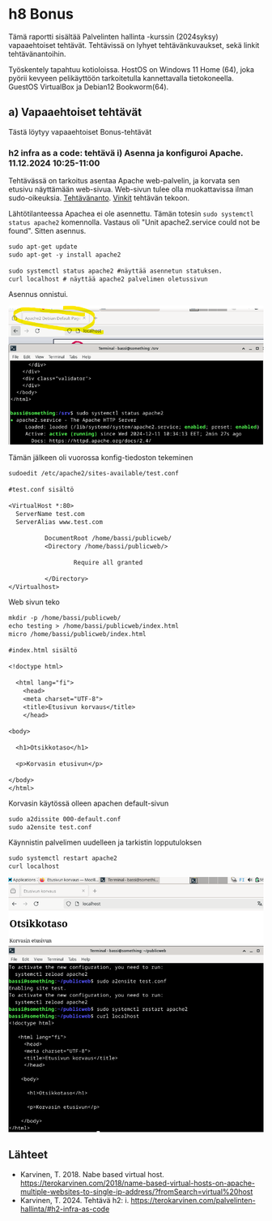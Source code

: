 # h8 Bonus
Tämä raportti sisältää Palvelinten hallinta -kurssin (2024syksy) vapaaehtoiset tehtävät. Tehtävissä on lyhyet tehtävänkuvaukset, sekä linkit tehtävänantoihin.

Työskentely tapahtuu kotioloissa. HostOS on Windows 11 Home (64), joka pyörii kevyeen pelikäyttöön tarkoitetulla kannettavalla tietokoneella. GuestOS VirtualBox ja Debian12 Bookworm(64). 

## a) Vapaaehtoiset tehtävät
Tästä löytyy vapaaehtoiset Bonus-tehtävät

### h2 infra as a code: tehtävä i) Asenna ja konfiguroi Apache. 11.12.2024 10:25-11:00
Tehtävässä on tarkoitus asentaa Apache web-palvelin, ja korvata sen etusivu näyttämään web-sivua. Web-sivun tulee olla muokattavissa ilman sudo-oikeuksia.
[Tehtävänanto](https://terokarvinen.com/palvelinten-hallinta/#h2-infra-as-code). [Vinkit](https://terokarvinen.com/2018/name-based-virtual-hosts-on-apache-multiple-websites-to-single-ip-address/?fromSearch=virtual%20host) tehtävän tekoon.

Lähtötilanteessa Apachea ei ole asennettu. Tämän totesin `sudo systemctl status apache2` komennolla. Vastaus oli "Unit apache2.service could not be found".
Sitten asennus.

    sudo apt-get update
    sudo apt-get -y install apache2

    sudo systemctl status apache2 #näyttää asennetun statuksen.
    curl localhost # näyttää apache2 palvelimen oletussivun

Asennus onnistui.

![Add file: Upload](h8_kuvat/k1.png)

Tämän jälkeen oli vuorossa konfig-tiedoston tekeminen

    sudoedit /etc/apache2/sites-available/test.conf

    #test.conf sisältö
    
    <VirtualHost *:80>
      ServerName test.com
      ServerAlias www.test.com

              DocumentRoot /home/bassi/publicweb/
              <Directory /home/bassi/publicweb/>

                      Require all granted

              </Directory>
    </Virtualhost>

Web sivun teko

    mkdir -p /home/bassi/publicweb/
    echo testing > /home/bassi/publicweb/index.html
    micro /home/bassi/publicweb/index.html

    #index.html sisältö
    
    <!doctype html>

      <html lang="fi">
        <head>
        <meta charset="UTF-8">
        <title>Etusivun korvaus</title>
        </head>

    <body>

      <h1>Otsikkotaso</h1>

      <p>Korvasin etusivun</p>

    </body>
    </html>

Korvasin käytössä olleen apachen default-sivun

    sudo a2dissite 000-default.conf
    sudo a2ensite test.conf
    
Käynnistin palvelimen uudelleen ja tarkistin lopputuloksen

    sudo systemctl restart apache2
    curl localhost

![Add file: Upload](h8_kuvat/k2.png)


## Lähteet
- Karvinen, T. 2018. Nabe based virtual host. https://terokarvinen.com/2018/name-based-virtual-hosts-on-apache-multiple-websites-to-single-ip-address/?fromSearch=virtual%20host
- Karvinen, T. 2024. Tehtävä h2: i. https://terokarvinen.com/palvelinten-hallinta/#h2-infra-as-code
